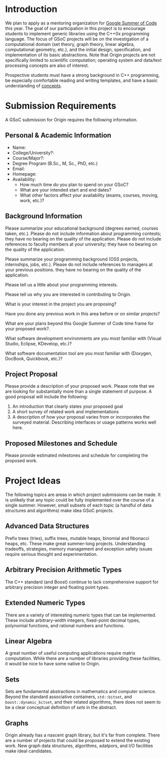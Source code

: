 # Introduction #
We plan to apply as a mentoring organization for [Google Summer of Code](http://www.google-melange.com/) this year. The goal of our participation in this project is to encourage students to implement generic libraries using the C++0x programming language. The focus of GSoC projects will be on the investigation of a computational domain (set theory, graph theory, linear algebra, computational geometry, etc.), and the initial design, specification, and implementation of its basic abstractions. Note that Origin projects are not specifically limited to scientific computation; operating system and data/text processing concepts are also of interest.

Prospective students must have a strong background in C++ programming, be especially comfortable reading and writing templates, and have a basic understanding of [concepts](CxxConcepts.md).

# Submission Requirements #
A GSoC submission for Origin requires the following information.

## Personal & Academic Information ##
  * Name:
  * College/University?:
  * Course/Major?:
  * Degree Program (B.Sc., M, Sc., PhD, etc.)
  * Email:
  * Homepage:
  * Availability:
    * How much time do you plan to spend on your GSoC?
    * What are your intended start and end dates?
    * What other factors affect your availability (exams, courses, moving, work, etc.)?

## Background Information ##
Please summarize your educational background (degrees earned, courses taken, etc.). Please do not include information about programming contests; they have no bearing on the quality of the application. Please do not include references to faculty members at your university; they have no bearing on the quality of the application.

Please summarize your programming background (OSS projects, internships, jobs, etc.). Please do not include references to managers at your previous positions. they have no bearing on the quality of the application.

Please tell us a little about your programming interests.

Please tell us why you are interested in contributing to Origin.

What is your interest in the project you are proposing?

Have you done any previous work in this area before or on similar projects?

What are your plans beyond this Google Summer of Code time frame for your proposed work?.

What software development environments are you most familiar with (Visual Studio, Eclipse, KDevelop, etc.)?

What software documentation tool are you most familiar with (Doxygen, DocBook, Quickbook, etc.)?

## Project Proposal ##
Please provide a description of your proposed work. Please note that we are looking for substantially more than a single statement of purpose. A good proposal will include the following:

  1. An introduction that clearly states your proposed goal
  1. A short survey of related work and implementations
  1. A description of how your proposal varies from or incorporates the surveyed material. Describing interfaces or usage patterns works well here.

## Proposed Milestones and Schedule ##
Please provide estimated milestones and schedule for completing the proposed work.

# Project Ideas #
The following topics are areas in which project submissions can be made. It is unlikely that any topic could be fully implemented over the course of a single summer. However, small subsets of each topic (a handful of data structures and algorithms) make idea GSoC projects.

## Advanced Data Structures ##
Prefix trees (tries), suffix trees, mutable heaps, binomial and fibonacci heaps, etc. These make great summer-long projects. Understanding tradeoffs, strategies, memory management and exception safety issues require serious thought and experimentation.

## Arbitrary Precision Arithmetic Types ##
The C++ standard (and Boost) continue to lack comprehensive support for arbitrary precision integer and floating point types.

## Extended Numeric Types ##
There are a variety of interesting numeric types that can be implemented. These include arbitrary-width integers, fixed-point decimal types, polynomial functions, and rational numbers and functions.

## Linear Algebra ##
A great number of useful computing applications require matrix computation. While there are a number of libraries providing these facilities, it would be nice to have some native to Origin.

## Sets ##
Sets are fundamental abstractions in mathematics and computer science. Beyond the standard associative containers, `std::bitset`, and `boost::dynamic_bitset`, and their related algorithms, there does not seem to be a clear conceptual definition of _sets_ in the abstract.

## Graphs ##
Origin already has a nascent graph library, but it's far from complete. There are a number of projects that could be proposed to extend the existing work. New graph data structures, algorithms, adatpors, and I/O facilities make ideal candidates.